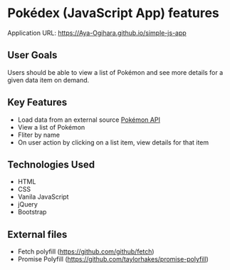 # Pokédex (JavaScript App) features 
Application URL: https://Aya-Ogihara.github.io/simple-js-app

## User Goals
Users should be able to view a list of Pokémon and see more details for a given data item on demand.

## Key Features
* Load data from an external source [Pokémon API](https://pokeapi.co/)
* View a list of Pokémon
* Fliter by name
* On user action by clicking on a list item, view details for that item

## Technologies Used
* HTML
* CSS
* Vanila JavaScript
* jQuery
* Bootstrap

## External files
* Fetch polyfill (https://github.com/github/fetch)
* Promise Polyfill (https://github.com/taylorhakes/promise-polyfill)
